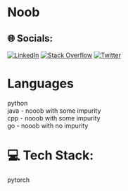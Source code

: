 # Noob

## 🌐 Socials:
[![LinkedIn](https://img.shields.io/badge/LinkedIn-%230077B5.svg?logo=linkedin&logoColor=white)](https://linkedin.com/in/https://www.linkedin.com/in/mohit-kumar-742a27250) [![Stack Overflow](https://img.shields.io/badge/-Stackoverflow-FE7A16?logo=stack-overflow&logoColor=white)](https://stackoverflow.com/users/https://stackoverflow.com/users/21071688/mohitkumar020291) [![Twitter](https://img.shields.io/badge/Twitter-%231DA1F2.svg?logo=Twitter&logoColor=white)](https://twitter.com/@MohitKumar93158) 

# Languages
python   
java - nooob with some impurity   
cpp - nooob with some impurity   
go - nooob with no impurity    

# 💻 Tech Stack:
pytorch


